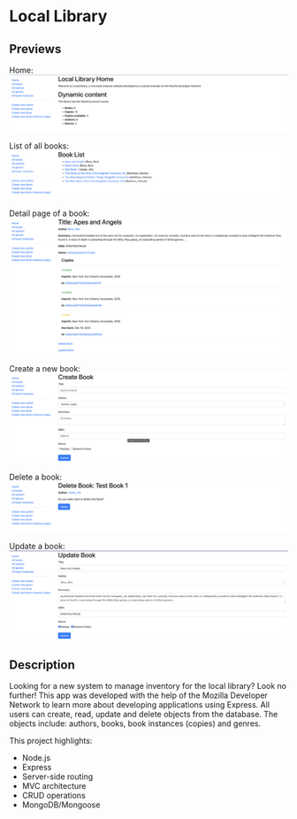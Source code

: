 # Local Library

## Previews

Home:
![Alt text](./screenshots/home.png)

List of all books:
![Alt text](./screenshots/bookList.png)

Detail page of a book:
![Alt text](./screenshots/bookDetail.png)

Create a new book:
![Alt text](./screenshots/createBook.png)

Delete a book:
![Alt text](./screenshots/deleteBook.png)

Update a book:
![Alt text](./screenshots/updateBook.png)

## Description

Looking for a new system to manage inventory for the local library? Look no further! This app was developed with the help of the Mozilla Developer Network to learn more about developing applications using Express. All users can create, read, update and delete objects from the database. The objects include: authors, books, book instances (copies) and genres.

This project highlights:

- Node.js
- Express
- Server-side routing
- MVC architecture
- CRUD operations
- MongoDB/Mongoose
